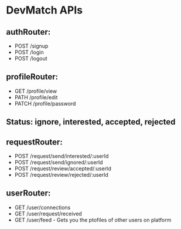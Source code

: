 # DevMatch APIs

## authRouter:

- POST /signup
- POST /login
- POST /logout

## profileRouter:

- GET /profile/view
- PATH /profile/edit
- PATCH /profile/password

## Status: ignore, interested, accepted, rejected

## requestRouter:

- POST /request/send/interested/:userId
- POST /request/send/ignored/:userId
- POST /request/review/accepted/:userId
- POST /request/review/rejected/:userId

## userRouter:

- GET /user/connections
- GET /user/request/received
- GET /user/feed - Gets you the ptofiles of other users on platform
